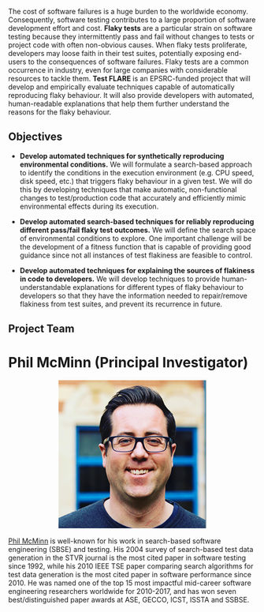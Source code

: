 The cost of software failures is a huge burden to the worldwide economy. Consequently, software testing contributes to a large proportion of software development effort and cost. **Flaky tests** are a particular strain on software testing because they intermittently pass and fail without changes to tests or project code with often non-obvious causes. When flaky tests proliferate, developers may loose faith in their test suites, potentially exposing end-users to the consequences of software failures. Flaky tests are a common occurrence in industry, even for large companies with considerable resources to tackle them. **Test FLARE** is an EPSRC-funded project that will develop and empirically evaluate techniques capable of automatically reproducing flaky behaviour. It will also provide developers with automated, human-readable explanations that help them further understand the reasons for the flaky behaviour.

## Objectives

- **Develop automated techniques for synthetically reproducing environmental conditions.** We will formulate a search-based approach to identify the conditions in the execution environment (e.g. CPU speed, disk speed, etc.) that triggers flaky behaviour in a given test. We will do this by developing techniques that make automatic, non-functional changes to test/production code that accurately and efficiently mimic environmental effects during its execution.

- **Develop automated search-based techniques for reliably reproducing different pass/fail flaky test outcomes.** We will define the search space of environmental conditions to explore. One important challenge will be the development of a fitness function that is capable of providing good guidance since not all instances of test flakiness are feasible to control.

- **Develop automated techniques for explaining the sources of flakiness in code to developers.** We will develop techniques to provide human-understandable
explanations for different types of flaky behaviour to developers so that they have the information needed to repair/remove flakiness from test suites, and prevent its recurrence in future.

## Project Team

# Phil McMinn (Principal Investigator)

<p align="center"><img src="phil.jpg" alt="Phil McMinn" width="300"/></p>

[Phil McMinn](https://mcminn.info/) is well-known for his work in search-based software engineering (SBSE) and testing. His 2004 survey of search-based test data generation in the STVR journal is the most cited paper in software testing since 1992, while his 2010 IEEE TSE paper comparing search algorithms for test data generation is the most cited paper in software performance since 2010. He was named one of the top 15 most impactful mid-career software engineering researchers worldwide for 2010-2017, and has won seven best/distinguished paper awards at ASE, GECCO, ICST, ISSTA and SSBSE.